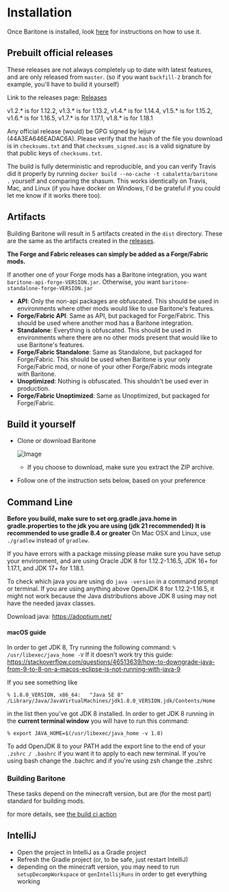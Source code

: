 # Installation

Once Baritone is installed, look [here](USAGE.md) for instructions on how to use it.

## Prebuilt official releases
These releases are not always completely up to date with latest features, and are only released from `master`. (so if you want `backfill-2` branch for example, you'll have to build it yourself)

Link to the releases page: [Releases](https://github.com/cabaletta/baritone/releases)

v1.2.* is for 1.12.2, v1.3.* is for 1.13.2, v1.4.* is for 1.14.4, v1.5.* is for 1.15.2, v1.6.* is for 1.16.5, v1.7.* is for 1.17.1, v1.8.* is for 1.18.1

Any official release (would) be GPG signed by leijurv (44A3EA646EADAC6A). Please verify that the hash of the file you download is in `checksums.txt` and that `checksums_signed.asc` is a valid signature by that public keys of `checksums.txt`. 

The build is fully deterministic and reproducible, and you can verify Travis did it properly by running `docker build --no-cache -t cabaletta/baritone .` yourself and comparing the shasum. This works identically on Travis, Mac, and Linux (if you have docker on Windows, I'd be grateful if you could let me know if it works there too).


## Artifacts

Building Baritone will result in 5 artifacts created in the ``dist`` directory. These are the same as the artifacts created in the [releases](https://github.com/cabaletta/baritone/releases).

**The Forge and Fabric releases can simply be added as a Forge/Fabric mods.**

If another one of your Forge mods has a Baritone integration, you want `baritone-api-forge-VERSION.jar`. Otherwise, you want `baritone-standalone-forge-VERSION.jar`

- **API**: Only the non-api packages are obfuscated. This should be used in environments where other mods would like to use Baritone's features.
- **Forge/Fabric API**: Same as API, but packaged for Forge/Fabric. This should be used where another mod has a Baritone integration.
- **Standalone**: Everything is obfuscated. This should be used in environments where there are no other mods present that would like to use Baritone's features.
- **Forge/Fabric Standalone**: Same as Standalone, but packaged for Forge/Fabric. This should be used when Baritone is your only Forge/Fabric mod, or none of your other Forge/Fabric mods integrate with Baritone.
- **Unoptimized**: Nothing is obfuscated. This shouldn't be used ever in production.
- **Forge/Fabric Unoptimized**: Same as Unoptimized, but packaged for Forge/Fabric.

## Build it yourself
- Clone or download Baritone

  ![Image](https://i.imgur.com/kbqBtoN.png)
  - If you choose to download, make sure you extract the ZIP archive.
- Follow one of the instruction sets below, based on your preference

## Command Line
**Before you build, make sure to set org.gradle.java.home in gradle.properties to the jdk you are using (jdk 21 recommended)**
**It is recommended to use gradle 8.4 or greater**
On Mac OSX and Linux, use `./gradlew` instead of `gradlew`.

If you have errors with a package missing please make sure you have setup your environment, and are using Oracle JDK 8 for 1.12.2-1.16.5, JDK 16+ for 1.17.1, and JDK 17+ for 1.18.1.

To check which java you are using do 
`java -version` in a command prompt or terminal.
If you are using anything above OpenJDK 8 for 1.12.2-1.16.5, it might not work because the Java distributions above JDK 8 using may not have the needed javax classes.

Download java: https://adoptium.net/
#### macOS guide
In order to get JDK 8, Try running the following command:
`% /usr/libexec/java_home -V`
If it doesn't work try this guide: https://stackoverflow.com/questions/46513639/how-to-downgrade-java-from-9-to-8-on-a-macos-eclipse-is-not-running-with-java-9

If you see something like

`% 1.8.0_VERSION, x86_64:	"Java SE 8"	/Library/Java/JavaVirtualMachines/jdk1.8.0_VERSION.jdk/Contents/Home`

in the list then you've got JDK 8 installed. 
In order to get JDK 8 running in the **current terminal window** you will have to run this command: 

`% export JAVA_HOME=$(/usr/libexec/java_home -v 1.8)`

To add OpenJDK 8 to your PATH add the export line to the end of your `.zshrc / .bashrc` if you want it to apply to each new terminal. If you're using bash change the .bachrc and if you're using zsh change the .zshrc

### Building Baritone

These tasks depend on the minecraft version, but are (for the most part) standard for building mods.

for more details, see [the build ci action](/.github/workflows/gradle_build.yml)

## IntelliJ
- Open the project in IntelliJ as a Gradle project
- Refresh the Gradle project (or, to be safe, just restart IntelliJ)
- depending on the minecraft version, you may need to run `setupDecompWorkspace` or `genIntellijRuns` in order to get everything working